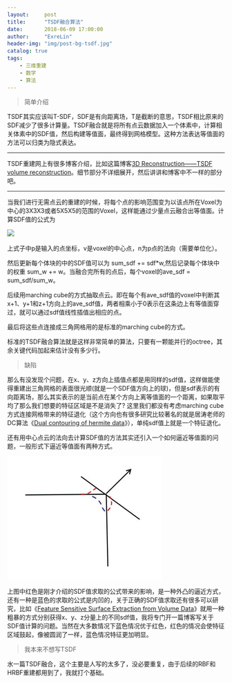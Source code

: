 ```yaml
---
layout:     post
title:      "TSDF融合算法"
date:       2018-06-09 17:00:00
author:     "ExreLin"
header-img: "img/post-bg-tsdf.jpg"
catalog: true
tags:
    - 三维重建
    - 数学 
    - 算法
---
```


>简单介绍

TSDF其实应该叫T-SDF，SDF是有向距离场，T是截断的意思，TSDF相比原来的SDF减少了很多计算量。TSDF融合就是将所有点云数据加入一个体素中，计算相关体素中的SDF值，然后构建等值面，最终得到网格模型。这种方法表达等值面的方法可以归类为隐式表达。

---

TSDF重建网上有很多博客介绍，比如这篇博客[3D Reconstruction——TSDF volume reconstruction](https://www.dazhuanlan.com/2019/12/26/5e04175d1e692/)。细节部分不详细展开，然后讲讲和博客中不一样的部分吧。

---

当我们进行无需点云的重建的时候，将每个点的影响范围变为以该点所在Voxel为中心的3X3X3或者5X5X5的范围的Voxel，这样能通过少量点云融合出等值面。计算SDF值的公式为<br>

![](http://latex.codecogs.com/gif.latex?\\sdf=(p-v)\cdot(n))<br>

上式子中p是输入的点坐标，v是voxel的中心点，n为p点的法向（需要单位化）。<br>

然后更新每个体块的中的SDF值可以为 sum_sdf += sdf*w,然后记录每个体块中的权重 sum_w += w。当融合完所有的点后，每个voxel的ave_sdf = sum_sdf/sum_w。<br>

后续用marching cube的方式抽取点云。即在每个有ave_sdf值的voxel中判断其x+1、y+1和z+1方向上的ave_sdf值，两者相乘小于0表示在这条边上有等值面穿过，就可以通过sdf值线性插值出相应的点。<br>

最后将这些点连接成三角网格用的是标准的marching cube的方式。

标准的TSDF融合算法就是这样非常简单的算法，只要有一颗能并行的octree，其余关键代码加起来估计没有多少行。

>缺陷

那么有没发现个问题，在x、y、z方向上插值点都是用同样的sdf值，这样做能使得重建出三角网格的表面很光顺(就是一个SDF值方向上的球)，但是sdf表示的有向距离场，那么其实表示的是当前点在某个方向上离等值面的一个距离，如果取平均了那么我们想要的特征区域是不是消失了? 这里我们都没有考虑marching cube方式连接网格带来的特征退化（这个方向也有很多研究比较著名的就是居涛老师的DC算法《[Dual contouring of hermite data](http://citeseerx.ist.psu.edu/viewdoc/download?doi=10.1.1.418.9220&rep=rep1&type=pdf)》），单纯sdf值上就是一个特征退化。<br>

还有用中心点云的法向去计算SDF值的方法其实还引入一个如何逼近等值面的问题，一般形式下逼近等值面有两种方式。<br>

![](/img/in-post/fusion/sdf.jpg)<br>

上图中红色是刚才介绍的SDF值求取的公式带来的影响，是一种外凸的逼近方式，还有一种是蓝色的求取的公式是内凹的，关于正确的SDF值求取还有很多可以研究，比如《[Feature Sensitive Surface Extraction from Volume Data](http://mesh.brown.edu/dgp/pdfs/kobbelt-sg2001.pdf)》就用一种粗暴的方式分别获得x、y、z分量上的不同sdf值，我将专门开一篇博客写关于SDF值计算的问题。当然在大多数情况下蓝色情况优于红色，红色的情况会使特征区域鼓起，像被圆润了一样，蓝色情况特征更加明显。

>我本来不想写TSDF

水一篇TSDF融合，这个主要是人写的太多了，没必要重复，由于后续的RBF和HRBF重建都用到了，我就打个基础。
